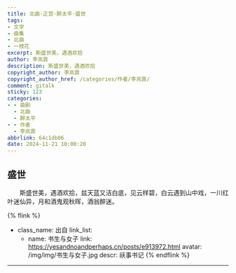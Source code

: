 ```yaml
---
title: 北曲·正宫·醉太平·盛世
tags:
- 文学
- 曲集
- 北曲
- 一枝花
excerpt: 斯盛世美，遇酒欢拾
author: 李岚霏
description: 斯盛世美，遇酒欢拾
copyright_author: 李岚霏
copyright_author_href: /categories/作者/李岚霏/
comment: gitalk
sticky: 123
categories:
- - 曲剧
  - 北曲
  - 醉太平
- - 作者
  - 李岚霏
abbrlink: 64c1db06
date: 2024-11-21 10:00:20
---
```

## 盛世

&emsp;&emsp;斯盛世美，遇酒欢拾，兹天蓝又洁白底，见云样碧，白云遇到山中戏，一川红叶迷仙异，月和酒鬼观秋晖，酒翁醉迷。

{% flink %}
- class_name: 出自
  link_list: 
    - name: 书生与女子
      link: https://yesandnoandperhaps.cn/posts/e913972.html
      avatar: /img/img/书生与女子.jpg
      descr: 祅事书记
{% endflink %}

---